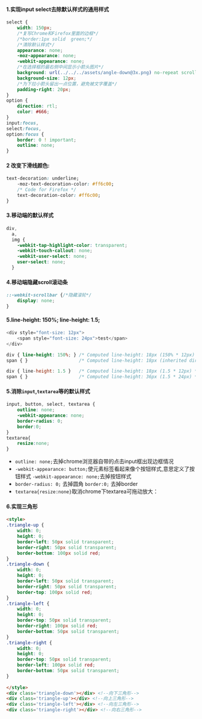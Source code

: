 #### 1.实现input select去除默认样式的通用样式
```css
select {
    width: 150px;
    /*复写Chrome和Firefox里面的边框*/
    /*border:1px solid  green;*/
    /*清除默认样式*/
    appearance: none;
    -moz-appearance: none;
    -webkit-appearance: none;
    /*在选择框的最右侧中间显示小箭头图片*/
    background: url(../../../assets/angle-down@3x.png) no-repeat scroll right center transparent;
    background-size: 12px;
    /*为下拉小箭头留出一点位置，避免被文字覆盖*/
    padding-right: 20px;
}
option {
    direction: rtl;
    color: #666;
}
input:focus,
select:focus,
option:focus {
    border: 0 ! important;
    outline: none;
}
```

#### 2 改变下滑线颜色:

```css
text-decoration: underline;
    -moz-text-decoration-color: #ff6c00;
    /* Code for Firefox */
    text-decoration-color: #ff6c00;
}
```

#### 3.移动端的默认样式
```css
div,
  a,
  img {
    -webkit-tap-highlight-color: transparent;
    -webkit-touch-callout: none;
    -webkit-user-select: none;
    user-select: none;
  }
```
#### 4.移动端隐藏scroll滚动条

```css
::-webkit-scrollbar {/*隐藏滚轮*/
    display: none;
}
```

#### 5.line-height: 150%; line-height: 1.5;
```js
<div style="font-size: 12px">
    <span style="font-size: 24px">test</span>
</div>
```
```css
div { line-height: 150%; } /* Computed line-height: 18px (150% * 12px) */
span { }                   /* Computed line-height: 18px (inherited directly) *
```
```js
div { line-height: 1.5 }   /* Computed line-height: 18px (1.5 * 12px) */
span { }                   /* Computed line-height: 36px (1.5 * 24px) */
```
#### 5.消除`input`,`textarea`等的默认样式
```css
input, button, select, textarea {
    outline: none;
    -webkit-appearance: none;
    border-radius: 0;
    border:0;
}
textarea{
    resize:none;
}

```
- `outline: none;`去掉chrome浏览器自带的点击input框出现边框情况
- `-webkit-appearance: button;`使元素标签看起来像个按钮样式,意思定义了按钮样式
  `-webkit-appearance: none;`去掉按钮样式
- `border-radius: 0;` 去掉圆角
  `border:0;` 去掉border
- `textarea{resize:none}`取消chrome下textarea可拖动放大：

#### 6.实现三角形
```html
<style>
.triangle-up {
    width: 0;
    height: 0;
    border-left: 50px solid transparent;
    border-right: 50px solid transparent;
    border-bottom: 100px solid red;
}
.triangle-down {
    width: 0;
    height: 0;
    border-left: 50px solid transparent;
    border-right: 50px solid transparent;
    border-top: 100px solid red;
}
.triangle-left {
    width: 0;
    height: 0;
    border-top: 50px solid transparent;
    border-right: 100px solid red;
    border-bottom: 50px solid transparent;
}
.triangle-right {
    width: 0;
    height: 0;
    border-top: 50px solid transparent;
    border-left: 100px solid red;
    border-bottom: 50px solid transparent;
}
 
</style>
<div class='triangle-down'></div> <!--向下三角形-->
<div class='triangle-up'></div> <!--向上三角形-->
<div class='triangle-left'></div> <!--向左三角形-->
<div class='triangle-right'></div> <!--向右三角形-->

```